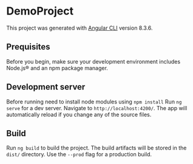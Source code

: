 # DemoProject

This project was generated with [Angular CLI](https://github.com/angular/angular-cli) version 8.3.6.

## Prequisites

Before you begin, make sure your development environment includes Node.js® and an npm package manager.

## Development server

Before running need to install node modules using `npm install`
Run `ng serve` for a dev server. Navigate to `http://localhost:4200/`. The app will automatically reload if you change any of the source files.

## Build

Run `ng build` to build the project. The build artifacts will be stored in the `dist/` directory. Use the `--prod` flag for a production build.
